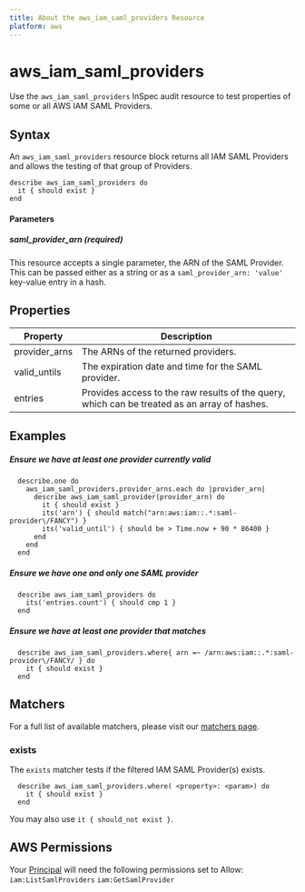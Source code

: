 ```yaml
---
title: About the aws_iam_saml_providers Resource
platform: aws
---
```


# aws\_iam\_saml\_providers

Use the `aws_iam_saml_providers` InSpec audit resource to test properties of some or all AWS IAM SAML Providers.

## Syntax

An `aws_iam_saml_providers` resource block returns all IAM SAML Providers and allows the testing of that group of Providers.

    describe aws_iam_saml_providers do
      it { should exist }
    end


#### Parameters

##### saml_provider_arn _(required)_

This resource accepts a single parameter, the ARN of the SAML Provider.
This can be passed either as a string or as a `saml_provider_arn: 'value'` key-value entry in a hash.

## Properties

|Property      | Description|
| ---          | --- |
|provider_arns | The ARNs of the returned providers. |
|valid_untils  | The expiration date and time for the SAML provider.  |
|entries       | Provides access to the raw results of the query, which can be treated as an array of hashes. |

## Examples

##### Ensure we have at least one provider currently valid
      describe.one do
        aws_iam_saml_providers.provider_arns.each do |provider_arn|
          describe aws_iam_saml_provider(provider_arn) do
            it { should exist }
            its('arn') { should match("arn:aws:iam::.*:saml-provider\/FANCY") }
            its('valid_until') { should be > Time.now + 90 * 86400 }
          end
        end
      end

##### Ensure we have one and only one SAML provider
      describe aws_iam_saml_providers do
        its('entries.count') { should cmp 1 }
      end

##### Ensure we have at least one provider that matches
      describe aws_iam_saml_providers.where{ arn =~ /arn:aws:iam::.*:saml-provider\/FANCY/ } do
        it { should exist }
      end

## Matchers

For a full list of available matchers, please visit our [matchers page](https://www.inspec.io/docs/reference/matchers/).

### exists

The `exists` matcher tests if the filtered IAM SAML Provider(s) exists.

      describe aws_iam_saml_providers.where( <property>: <param>) do
        it { should exist }
      end
You may also use `it { should_not exist }`.

## AWS Permissions

Your [Principal](https://docs.aws.amazon.com/IAM/latest/UserGuide/intro-structure.html#intro-structure-principal) will need the following permissions set to Allow:
`iam:ListSamlProviders`
`iam:GetSamlProvider`
